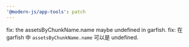 ```yaml
---
'@modern-js/app-tools': patch
---
```


fix: the assetsByChunkName.name maybe undefined in garfish.
fix: 在 garfish 中 `assetsByChunkName.name` 可以是 undefined.
